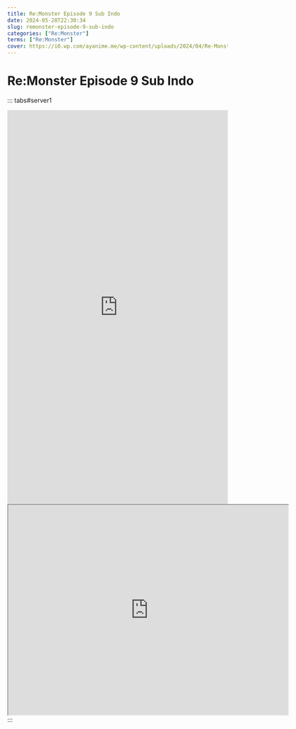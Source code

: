 ```yaml
---
title: Re:Monster Episode 9 Sub Indo
date: 2024-05-28T22:30:34
slug: remonster-episode-9-sub-indo
categories: ["Re:Monster"]
terms: ["Re:Monster"]
cover: https://i0.wp.com/ayanime.me/wp-content/uploads/2024/04/Re-Monster-768x1087-1.jpg
---
```


# Re:Monster Episode 9 Sub Indo
::: tabs#server1
<iframe src="https://play.ayanime.me/include/fluidplayer/fluidplayer.php?VideoSrc1=https%3A%2F%2Fdrive.google.com%2Ffile%2Fd%2F1_TPkLr1zSnSRQGZk9GJTVjn-roJyBcig%2Fpreview&VideoType1=video%2Fmp4&VideoQuality1=480p&VideoSrc2=https%3A%2F%2Fdrive.google.com%2Ffile%2Fd%2F1llf19i-3MAghTesp_FbZIY2uzB04sXYO%2Fpreview&VideoType2=video%2Fmp4&VideoQuality2=720p&VideoSrc3=https%3A%2F%2Fdrive.google.com%2Ffile%2Fd%2F1SgIGUpF29Z-s3_840jyVSUbREgejNGCn%2Fpreview&VideoType3=video%2Fmp4&VideoQuality3=1080p&VideoSrc4=&VideoType4=&VideoQuality4=&VideoPoster=&VideoTrack1=&kind1=&srclang1=&label1=&default1=&VideoTrack2=&kind2=&srclang2=&label2=&default2=&player=fluid+player&server=Drive+API&api=&width=100%25&height=900px" frameborder="0" width="100%" height="900px" allowfullscreen="allowfullscreen" scrolling="no"></iframe>
<iframe src="https://drive.google.com/file/d/1SgIGUpF29Z-s3_840jyVSUbREgejNGCn/preview" width="640" height="480" allow="accelerometer; autoplay; encrypted-media; gyroscope; fullscreen; picture-in-picture" scrolling="no" seamless="" sandbox="allow-same-origin allow-scripts"></iframe>
:::